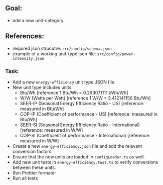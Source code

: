 ## Goal:

- add a new unit-category.

## References:

- required json strucutre: `src/config/schema.json`
- example of a working unit-type json file: `src/config/power-intensity.json`

### Task:

- Add a new `energy-efficiency` unit type JSON file.
- New unit type includes units:
  - Btu/Wh [reference 1 Btu/Wh = 0.293071111 kWh/Wh]
  - W/W (Watts per Watt) [reference 1 W/W = 3.412141156 Btu/Wh]
  - SEER-IP (Seasonal Energy Efficiency Ratio - US) [reference: measured in Btu/Wh]
  - COP-IP (Coefficient of performance - US) [reference: measured in Btu/Wh]
  - SEER-SI (Seasonal Energy Efficiency Ratio - International) [reference: measured in W/W]
  - COP-SI (Coefficient of performance - International) [reference: measured in W/W]
- Create a new `energy-efficiency.json` file and add the relevant conversion factors.
- Ensure that the new units are loaded in `configLoader.ts` as well.
- Add new unit tests in `energy-efficiency.test.ts` to verify conversions between these units.
- Run Prettier formater
- Run all tests
